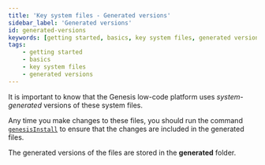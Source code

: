 ```yaml
---
title: 'Key system files - Generated versions'
sidebar_label: 'Generated versions'
id: generated-versions
keywords: [getting started, basics, key system files, generated versions]
tags:
    - getting started
    - basics
    - key system files
    - generated versions
---
```


It is important to know that the Genesis low-code platform uses *system-generated* versions of these system files. 

Any time you make changes to these files, you should run the command [`genesisInstall`](/operations/commands/server-commands/#genesisinstall-script) to ensure that the changes are included in the generated files.

The generated versions of the files are stored in the **generated** folder.

